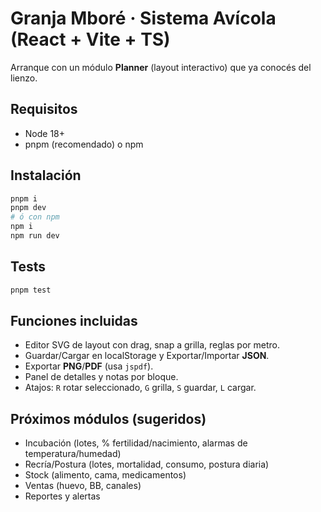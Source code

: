 # Granja Mboré · Sistema Avícola (React + Vite + TS)

Arranque con un módulo **Planner** (layout interactivo) que ya conocés del lienzo.

## Requisitos
- Node 18+
- pnpm (recomendado) o npm

## Instalación
```bash
pnpm i
pnpm dev
# ó con npm
npm i
npm run dev
```

## Tests
```bash
pnpm test
```

## Funciones incluidas
- Editor SVG de layout con drag, snap a grilla, reglas por metro.
- Guardar/Cargar en localStorage y Exportar/Importar **JSON**.
- Exportar **PNG**/**PDF** (usa `jspdf`).
- Panel de detalles y notas por bloque.
- Atajos: `R` rotar seleccionado, `G` grilla, `S` guardar, `L` cargar.

## Próximos módulos (sugeridos)
- Incubación (lotes, % fertilidad/nacimiento, alarmas de temperatura/humedad)
- Recría/Postura (lotes, mortalidad, consumo, postura diaria)
- Stock (alimento, cama, medicamentos)
- Ventas (huevo, BB, canales)
- Reportes y alertas
